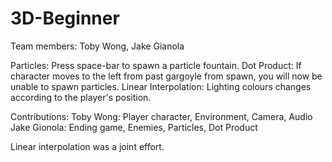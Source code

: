 # 3D-Beginner

Team members: Toby Wong, Jake Gianola

Particles: Press space-bar to spawn a particle fountain.
Dot Product: If character moves to the left from past gargoyle from spawn, you will now be unable to spawn particles.
Linear Interpolation: Lighting colours changes according to the player's position.

Contributions:
Toby Wong: Player character, Environment, Camera, Audio
Jake Gionola: Ending game, Enemies, Particles, Dot Product

Linear interpolation was a joint effort.
